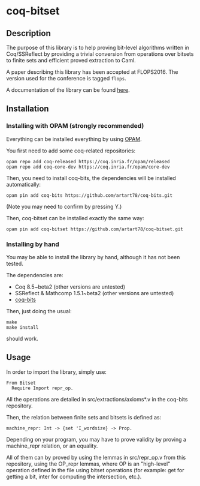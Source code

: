 # coq-bitset

## Description

The purpose of this library is to help proving bit-level algorithms written in Coq/SSReflect
by providing a trivial conversion from operations over bitsets to finite sets and efficient
proved extraction to Caml.

A paper describing this library has been accepted at FLOPS2016. The version used for the
conference is tagged `flops`.

A documentation of the library can be found [here](https://artart78.github.com/coq-bitset/).

## Installation

### Installing with OPAM (strongly recommended)

Everything can be installed everything by using
[OPAM](https://opam.ocaml.org/doc/Install.html).

You first need to add some coq-related repositories:
```shell
opam repo add coq-released https://coq.inria.fr/opam/released
opam repo add coq-core-dev https://coq.inria.fr/opam/core-dev
```

Then, you need to install coq-bits, the dependencies will be installed automatically:
```shell
opam pin add coq-bits https://github.com/artart78/coq-bits.git
```
(Note you may need to confirm by pressing Y.)

Then, coq-bitset can be installed exactly the same way:
```shell
opam pin add coq-bitset https://github.com/artart78/coq-bitset.git
```

### Installing by hand

You may be able to install the library by hand, although it has not been tested.

The dependencies are:
  + Coq 8.5~beta2 (other versions are untested)
  + SSReflect & Mathcomp 1.5.1~beta2 (other versions are untested)
  + [coq-bits](https://github.com/artart78/coq-bits)

Then, just doing the usual:
```shell
make
make install
```
should work.

## Usage

In order to import the library, simply use:
```Coq
From Bitset
  Require Import repr_op.
```

All the operations are detailed in src/extractions/axioms*.v in the coq-bits repository.

Then, the relation between finite sets and bitsets is defined as:
```Coq
machine_repr: Int -> {set 'I_wordsize} -> Prop.
```

Depending on your program, you may have to prove validity by proving a machine_repr relation, or an equality.

All of them can by proved by using the lemmas in src/repr_op.v from this repository, using the OP_repr lemmas,
where OP is an "high-level" operation defined in the file using bitset operations (for example: get for getting
a bit, inter for computing the intersection, etc.).
